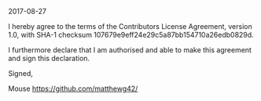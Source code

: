 2017-08-27

I hereby agree to the terms of the Contributors License
Agreement, version 1.0, with SHA-1 checksum 107679e9eff24e29c5a87bb154710a26edb0829d.

I furthermore declare that I am authorised and able to make this
agreement and sign this declaration.

Signed,

Mouse
https://github.com/matthewg42/

